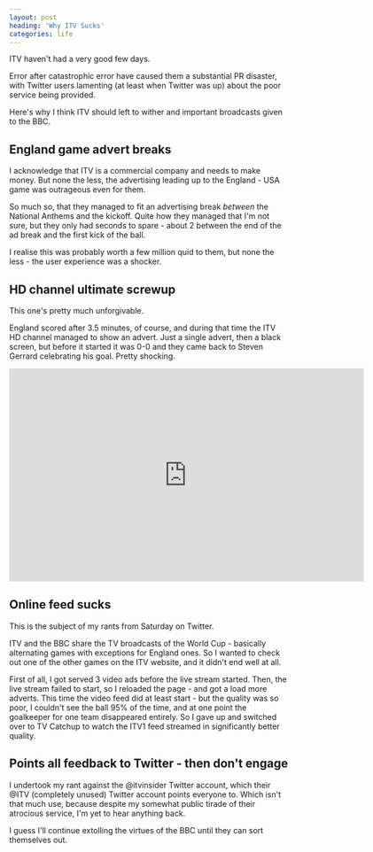 ```yaml
---
layout: post
heading: 'Why ITV Sucks'
categories: life
---
```


ITV haven't had a very good few days.

Error after catastrophic error have caused them a substantial PR disaster, with Twitter users lamenting (at least when Twitter was up) about the poor service being provided.

Here's why I think ITV should left to wither and important broadcasts given to the BBC.

## England game advert breaks

I acknowledge that ITV is a commercial company and needs to make money. But none the less, the advertising leading up to the England - USA game was outrageous even for them.

So much so, that they managed to fit an advertising break *between* the National Anthems and the kickoff. Quite how they managed that I'm not sure, but they only had seconds to spare - about 2 between the end of the ad break and the first kick of the ball.

I realise this was probably worth a few million quid to them, but none the less - the user experience was a shocker.

## HD channel ultimate screwup

This one's pretty much unforgivable.

England scored after 3.5 minutes, of course, and during that time the ITV HD channel managed to show an advert. Just a single advert, then a black screen, but before it started it was 0-0 and they came back to Steven Gerrard celebrating his goal. Pretty shocking.

<span class="youtube"><iframe title="YouTube video player" class="youtube-player" type="text/html" width="640" height="385" src="http://www.youtube.com/embed/8bz6vxPkMR0?wmode=transparent&amp;fs=1&amp;hl=en&amp;modestbranding=1&amp;iv_load_policy=3&amp;showsearch=0&amp;rel=0&amp;theme=dark&amp;hd=1" frameborder="0" allowfullscreen=""></iframe></span>

## Online feed sucks

This is the subject of my rants from Saturday on Twitter.

ITV and the BBC share the TV broadcasts of the World Cup - basically alternating games with exceptions for England ones. So I wanted to check out one of the other games on the ITV website, and it didn't end well at all.

First of all, I got served 3 video ads before the live stream started. Then, the live stream failed to start, so I reloaded the page - and got a load more adverts. This time the video feed did at least start - but the quality was so poor, I couldn't see the ball 95% of the time, and at one point the goalkeeper for one team disappeared entirely. So I gave up and switched over to TV Catchup to watch the ITV1 feed streamed in significantly better quality.

## Points all feedback to Twitter - then don't engage

I undertook my rant against the @itvinsider Twitter account, which their @ITV (completely unused) Twitter account points everyone to. Which isn't that much use, because despite my somewhat public tirade of their atrocious service, I'm yet to hear anything back.

I guess I'll continue extolling the virtues of the BBC until they can sort themselves out.